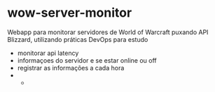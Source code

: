 # wow-server-monitor
Webapp para monitorar servidores de World of Warcraft puxando API Blizzard, utilizando práticas DevOps para estudo

- monitorar api latency
- informaçoes do servidor e se estar online ou off
- registrar as informações a cada hora
- +
